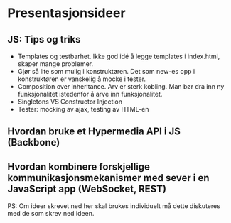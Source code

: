 Presentasjonsideer
==================

JS: Tips og triks
-----------------

* Templates og testbarhet. Ikke god idé å legge templates i index.html, skaper mange problemer.
* Gjør så lite som mulig i konstruktøren. Det som new-es opp i konstruktøren er vanskelig å mocke i tester.
* Composition over inheritance. Arv er sterk kobling. Man bør dra inn ny funksjonalitet istedenfor å arve inn funksjonalitet.
* Singletons VS Constructor Injection
* Tester: mocking av ajax, testing av HTML-en

Hvordan bruke et Hypermedia API i JS (Backbone)
----------------------------------------------

Hvordan kombinere forskjellige kommunikasjonsmekanismer med sever i en JavaScript app (WebSocket, REST)
----------------------------------------------







PS: Om ideer skrevet ned her skal brukes individuelt må dette diskuteres med de som skrev ned ideen.
